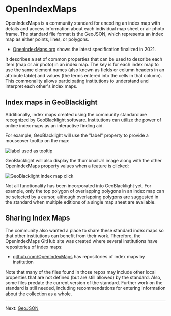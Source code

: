# OpenIndexMaps

OpenIndexMaps is a community standard for encoding an index map with details and access information about each individual map sheet or air photo frame.  The standard file format is the GeoJSON, which represents an index map as either points, lines, or polygons.

- [OpenIndexMaps.org](https://openindexmaps.org/specification/1.0.0) shows the latest specification finalized in 2021.

It describes a set of common properties that can be used to describe each item (map or air photo) in an index map.  The key is for each index map to use the same element names (also known as fields or column headers in an attribute table) and values (the terms entered into the cells in that column).  This commonality allows participating institutions to understand and interpret each other's index maps.

## Index maps in GeoBlacklight

Additionally, index maps created using the community standard are recognized by GeoBlacklight software.  Institutions can utilize the power of online index maps as an interactive finding aid.

For example, GeoBlacklight will use the "label" property to provide a mouseover tooltip on the map:

![label used as tooltip](https://kgjenkins.github.io/openindexmaps-workshop/image/label-tooltip.png)

GeoBlacklight will also display the thumbnailUrl image along with the other OpenIndexMaps property values when a feature is clicked:

![GeoBlacklight index map click](https://kgjenkins.github.io/openindexmaps-workshop/image/gbl-click.png)

Not all functionality has been incorporated into GeoBlacklight yet.  For example, only the top polygon of overlapping polygons in an index map can be selected by a cursor, although overlapping polygons are suggested in the standard when multiple editions of a single map sheet are available.  

## Sharing Index Maps

The community also wanted a place to share these standard index maps so that other institutions can benefit from their work.  Therefore, the OpenIndexMaps GitHub site was created where several institutions have repositories of index maps:

- [github.com/OpenIndexMaps](https://github.com/OpenIndexMaps) has repositories of index maps by institution

Note that many of the files found in those repos may include other local properties that are not defined (but are still allowed) by the standard.  Also, some files predate the current version of the standard.
  Further work on the standard is still needed, including recommendations for entering information about the collection as a whole.  

----

Next: [GeoJSON](geojson)

